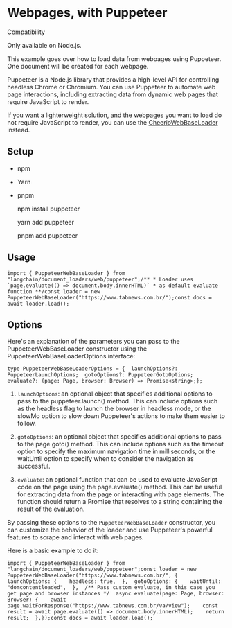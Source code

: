 Webpages, with Puppeteer
========================

Compatibility

Only available on Node.js.

This example goes over how to load data from webpages using Puppeteer. One document will be created for each webpage.

Puppeteer is a Node.js library that provides a high-level API for controlling headless Chrome or Chromium. You can use Puppeteer to automate web page interactions, including extracting data from dynamic web pages that require JavaScript to render.

If you want a lighterweight solution, and the webpages you want to load do not require JavaScript to render, you can use the [CheerioWebBaseLoader](/docs/modules/data_connection/document_loaders/integrations/web_loaders/web_cheerio) instead.

Setup[​](#setup "Direct link to Setup")
---------------------------------------

*   npm
*   Yarn
*   pnpm

    npm install puppeteer

    yarn add puppeteer

    pnpm add puppeteer

Usage[​](#usage "Direct link to Usage")
---------------------------------------

    import { PuppeteerWebBaseLoader } from "langchain/document_loaders/web/puppeteer";/** * Loader uses `page.evaluate(() => document.body.innerHTML)` * as default evaluate function **/const loader = new PuppeteerWebBaseLoader("https://www.tabnews.com.br/");const docs = await loader.load();

Options[​](#options "Direct link to Options")
---------------------------------------------

Here's an explanation of the parameters you can pass to the PuppeteerWebBaseLoader constructor using the PuppeteerWebBaseLoaderOptions interface:

    type PuppeteerWebBaseLoaderOptions = {  launchOptions?: PuppeteerLaunchOptions;  gotoOptions?: PuppeteerGotoOptions;  evaluate?: (page: Page, browser: Browser) => Promise<string>;};

1.  `launchOptions`: an optional object that specifies additional options to pass to the puppeteer.launch() method. This can include options such as the headless flag to launch the browser in headless mode, or the slowMo option to slow down Puppeteer's actions to make them easier to follow.
    
2.  `gotoOptions`: an optional object that specifies additional options to pass to the page.goto() method. This can include options such as the timeout option to specify the maximum navigation time in milliseconds, or the waitUntil option to specify when to consider the navigation as successful.
    
3.  `evaluate`: an optional function that can be used to evaluate JavaScript code on the page using the page.evaluate() method. This can be useful for extracting data from the page or interacting with page elements. The function should return a Promise that resolves to a string containing the result of the evaluation.
    

By passing these options to the `PuppeteerWebBaseLoader` constructor, you can customize the behavior of the loader and use Puppeteer's powerful features to scrape and interact with web pages.

Here is a basic example to do it:

    import { PuppeteerWebBaseLoader } from "langchain/document_loaders/web/puppeteer";const loader = new PuppeteerWebBaseLoader("https://www.tabnews.com.br/", {  launchOptions: {    headless: true,  },  gotoOptions: {    waitUntil: "domcontentloaded",  },  /** Pass custom evaluate, in this case you get page and browser instances */  async evaluate(page: Page, browser: Browser) {    await page.waitForResponse("https://www.tabnews.com.br/va/view");    const result = await page.evaluate(() => document.body.innerHTML);    return result;  },});const docs = await loader.load();